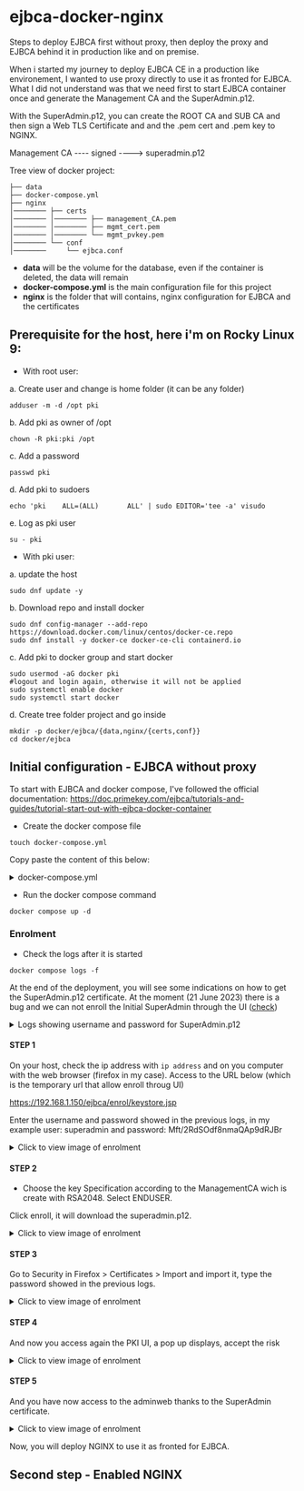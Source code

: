 # ejbca-docker-nginx
Steps to deploy EJBCA first without proxy, then deploy the proxy and EJBCA behind it in production like and on premise.

When i started my journey to deploy EJBCA CE in a production like environement, I wanted to use proxy directly to use it as fronted for EJBCA.
What I did not understand was that we need first to start EJBCA container once and generate the Management CA and the SuperAdmin.p12. 

With the SuperAdmin.p12, you can create the ROOT CA and SUB CA and then sign a Web TLS Certificate and and the .pem cert and .pem key to NGINX.

Management CA ---- signed ----> superadmin.p12 

Tree view of docker project:

```
├── data
├── docker-compose.yml
├── nginx
│──────── ├── certs
│──────── │──────── ├── management_CA.pem
│──────── │──────── ├── mgmt_cert.pem
│──────── │──────── └── mgmt_pvkey.pem
│──────── └── conf
│────────     └── ejbca.conf
```

- **data** will be the volume for the database, even if the container is deleted, the data will remain
- **docker-compose.yml** is the main configuration file for this project
- **nginx** is the folder that will contains, nginx configuration for EJBCA and the certificates

## Prerequisite for the host, here i'm on Rocky Linux 9:

- With root user:

a. Create user and change is home folder (it can be any folder)
```
adduser -m -d /opt pki
```

b. Add pki as owner of /opt
```
chown -R pki:pki /opt
```

c. Add a password
```
passwd pki
```

d. Add pki to sudoers
```
echo 'pki    ALL=(ALL)       ALL' | sudo EDITOR='tee -a' visudo
```

e. Log as pki user
```
su - pki
```

- With pki user:

a. update the host
```
sudo dnf update -y
```

b. Download repo and install docker
```
sudo dnf config-manager --add-repo https://download.docker.com/linux/centos/docker-ce.repo
sudo dnf install -y docker-ce docker-ce-cli containerd.io
```

c. Add pki to docker group and start docker
```
sudo usermod -aG docker pki
#logout and login again, otherwise it will not be applied 
sudo systemctl enable docker
sudo systemctl start docker
```

d. Create tree folder project and go inside
```
mkdir -p docker/ejbca/{data,nginx/{certs,conf}}
cd docker/ejbca
```

## Initial configuration - EJBCA without proxy
To start with EJBCA and docker compose, I've followed the official documentation: https://doc.primekey.com/ejbca/tutorials-and-guides/tutorial-start-out-with-ejbca-docker-container

- Create the docker compose file

```
touch docker-compose.yml
```

Copy paste the content of this below:

<details>

<summary> docker-compose.yml</summary>

```
version: '3.9'

services:
  ejbca-database:
    container_name: ejbca-database
    image: mariadb:latest
    restart: always
    command: mysqld --character-set-server=utf8 --collation-server=utf8_bin --log-bin
    #check your user id with the command "id", applying ID user as owner on volume, otherwise systemd-coredump has ownership
    user: "1001:1001"
    networks:
      - database-bridge
    environment:
      - MYSQL_ROOT_PASSWORD=foo123
      - MYSQL_DATABASE=ejbca
      - MYSQL_USER=ejbca
      - MYSQL_PASSWORD=ejbca
    volumes:
      - ./data:/var/lib/mysql:rw

  ejbca-node1:
    hostname: ejbca-node1
    container_name: ejbca
    image: keyfactor/ejbca-ce:latest
    depends_on:
      - ejbca-database
    networks:
      - database-bridge
      - ejbca-bridge
    environment:
      - DATABASE_JDBC_URL=jdbc:mariadb://ejbca-database:3306/ejbca?characterEncoding=UTF-8
      - LOG_LEVEL_APP=INFO
      - LOG_LEVEL_SERVER=INFO
      - TLS_SETUP_ENABLED=true
      - DATABASE_USER=ejbca
      - DATABASE_PASSWORD=ejbca
      - PASSWORD_ENCRYPTION_KEY=changeit
      - CA_KEYSTOREPASS=changeit
      - EJBCA_CLI_DEFAULTPASSWORD=changeit
      - EJBCA_CLI_DEFAULT_USERNAME=ejbca
      - EJBCA_CLI_DEFAULT_PASSWORD=changeit
   ports:
      - "80:8080"
      - "443:8443"

networks:
  database-bridge:
    driver: bridge
  ejbca-bridge:
    driver: bridge
```
  
</details>

- Run the docker compose command
```
docker compose up -d
```

### Enrolment
- Check the logs after it is started

```
docker compose logs -f
```

At the end of the deployment, you will see some indications on how to get the SuperAdmin.p12 certificate.
At the moment (21 June 2023) there is a bug and we can not enroll the Initial SuperAdmin through the UI ([check](https://github.com/Keyfactor/ejbca-ce/discussions/302#discussioncomment-6228311)) 

<details>

<summary> Logs showing username and password for SuperAdmin.p12 </summary>

```
Health check now reports application status at /ejbca/publicweb/healthcheck/ejbcahealth
ejbca            *********************************************************************************************
ejbca            *                                                                                           *
ejbca            * A fresh installation was detected and a ManagementCA was created for your initial         *
ejbca            * administration of the system.                                                             *
ejbca            *                                                                                           *
ejbca            * Initial SuperAdmin client certificate enrollment URL (adapt port to your mapping):        *
ejbca            *                                                                                           *
ejbca            *   URL:      https://ejbca-node1:443/ejbca/ra/enrollwithusername.xhtml?username=superadmin *
ejbca            *   Password: Mft/2RdSOdf8nmaQAp9dRJBr                                                      *
ejbca            *                                                                                           *
ejbca            * Once the P12 is downloaded, use "Mft/2RdSOdf8nmaQAp9dRJBr" to import it.                  *
ejbca            *                                                                                           *
ejbca            *********************************************************************************************

```

</details>

#### STEP 1

On your host, check the ip address with `ip address` and on you computer with the web browser (firefox in my case).
Access to the URL below (which is the temporary url that allow enroll throug UI)

https://192.168.1.150/ejbca/enrol/keystore.jsp

Enter the username and password showed in the previous logs, in my example user: superadmin and password: Mft/2RdSOdf8nmaQAp9dRJBr

<details>
<summary> Click to view image of enrolment </summary>
  
  ![image](https://github.com/s0p4L1N/ejbca-docker-nginx/assets/92848369/83df834b-1da4-4cd4-8468-2aa2242f3c3d)
  
</details>


#### STEP 2

- Choose the key Specification according to the ManagementCA wich is create with RSA2048. Select ENDUSER.

Click enroll, it will download the superadmin.p12.

<details>
<summary> Click to view image of enrolment </summary>
  
  ![image](https://github.com/s0p4L1N/ejbca-docker-nginx/assets/92848369/c14ba975-2746-458e-a5f1-9edc6af0c80a)
  
</details>


#### STEP 3

Go to Security in Firefox > Certificates > Import and import it, type the password showed in the previous logs.
<details>
<summary> Click to view image of enrolment </summary>
  
  ![image](https://github.com/s0p4L1N/ejbca-docker-nginx/assets/92848369/ea9ed7c0-7015-4494-add5-e9e45f0d1e54)
  
</details>

#### STEP 4
And now you access again the PKI UI, a pop up displays, accept the risk


<details>
<summary> Click to view image of enrolment </summary>
  
  ![image](https://github.com/s0p4L1N/ejbca-docker-nginx/assets/92848369/6a943093-7655-4fe8-858e-8740889769e2)
  
</details>

#### STEP 5
And you have now access to the adminweb thanks to the SuperAdmin certificate.
<details>
<summary> Click to view image of enrolment </summary>
  
  ![image](https://github.com/s0p4L1N/ejbca-docker-nginx/assets/92848369/b2e67666-530e-4d10-a992-556c7f0125e9)

</details>

Now, you will deploy NGINX to use it as fronted for EJBCA.

## Second step - Enabled NGINX 



